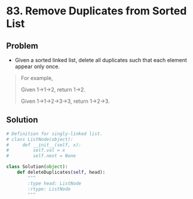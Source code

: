 # 83. Remove Duplicates from Sorted List

## Problem
- Given a sorted linked list, delete all duplicates such that each element appear only once.

> For example,
> 
> Given 1->1->2, return 1->2.
> 
> Given 1->1->2->3->3, return 1->2->3.

## Solution
```python
# Definition for singly-linked list.
# class ListNode(object):
#     def __init__(self, x):
#         self.val = x
#         self.next = None

class Solution(object):
    def deleteDuplicates(self, head):
        """
        :type head: ListNode
        :rtype: ListNode
        """
```
